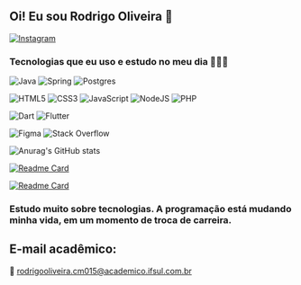 ## Oi! Eu sou Rodrigo Oliveira 🖖

[![Instagram](https://img.shields.io/badge/Instagram-E4405F?style=for-the-badge&logo=instagram&logoColor=white)](https://www.instagram.com/rodrigo_oliver15/)

### Tecnologias que eu uso e estudo no meu dia 👩🏾‍💻

![Java](https://img.shields.io/badge/java-%23ED8B00.svg?style=for-the-badge&logo=java&logoColor=white)
![Spring](https://img.shields.io/badge/spring-%236DB33F.svg?style=for-the-badge&logo=spring&logoColor=white)
![Postgres](https://img.shields.io/badge/postgres-%23316192.svg?style=for-the-badge&logo=postgresql&logoColor=white)

![HTML5](https://img.shields.io/badge/html5-%23E34F26.svg?style=for-the-badge&logo=html5&logoColor=white)
![CSS3](https://img.shields.io/badge/css3-%231572B6.svg?style=for-the-badge&logo=css3&logoColor=white)
![JavaScript](https://img.shields.io/badge/javascript-%23323330.svg?style=for-the-badge&logo=javascript&logoColor=%23F7DF1E)
![NodeJS](https://img.shields.io/badge/node.js-6DA55F?style=for-the-badge&logo=node.js&logoColor=white)
![PHP](https://img.shields.io/badge/php-%23777BB4.svg?style=for-the-badge&logo=php&logoColor=white)

![Dart](https://img.shields.io/badge/dart-%230175C2.svg?style=for-the-badge&logo=dart&logoColor=white)
![Flutter](https://img.shields.io/badge/Flutter-%2302569B.svg?style=for-the-badge&logo=Flutter&logoColor=white)

![Figma](https://img.shields.io/badge/figma-%23F24E1E.svg?style=for-the-badge&logo=figma&logoColor=white)
![Stack Overflow](https://img.shields.io/badge/-Stackoverflow-FE7A16?style=for-the-badge&logo=stack-overflow&logoColor=white)


![Anurag's GitHub stats](https://github-readme-stats.vercel.app/api?username=rexoliveira&show_icons=true&theme=blue-green)

[![Readme Card](https://github-readme-stats.vercel.app/api/pin/?username=rexoliveira&repo=v3_projeto_um_aula_xampp&langs_count=10&hide_title=true&show_icons=true&theme=gotham&range=last_7_days)](https://github.com/rexoliveira/github-readme-stats)

[![Readme Card](https://github-readme-stats.vercel.app/api/top-langs/?username=rexoliveira&repo=v3_projeto_um_aula_xampp&langs_count=10&hide=HTML5,CSS3&show_icons=true&theme=gotham&layout=compact&custom_title=ProjetoDeAula_v3_smartcamaqua&range=last_7_days)](https://github.com/rexoliveira/github-readme-stats)

### Estudo muito sobre tecnologias. A programação está mudando minha vida, em um momento de troca de carreira.

## E-mail acadêmico:

📧 rodrigooliveira.cm015@academico.ifsul.com.br